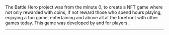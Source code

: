 
The Battle Hero project was from the minute 0, to create a NFT game where not only rewarded with coins, if not reward those who spend hours playing, enjoying a fun game, entertaining and above all at the forefront with other games today. This game was developed by and for players.   

----
